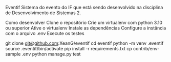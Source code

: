 Eventif
Sistema do evento do IF que está sendo desenvolvido na disciplina de Desenvolvimento de Sistemas 2.

Como desenvolver
Clone o repositório
Crie um virtualenv com python 3.10 ou superior
Ative o virtualenv
Instale as dependências
Configure a instância com o arquivo .env
Execute os testes

git clone git@github.com:XeanG/eventif
cd eventif
python -m venv .eventif
source .eventif/bin/activate
pip install -r requirements.txt
cp contrib/env-sample .env
python manage.py test

